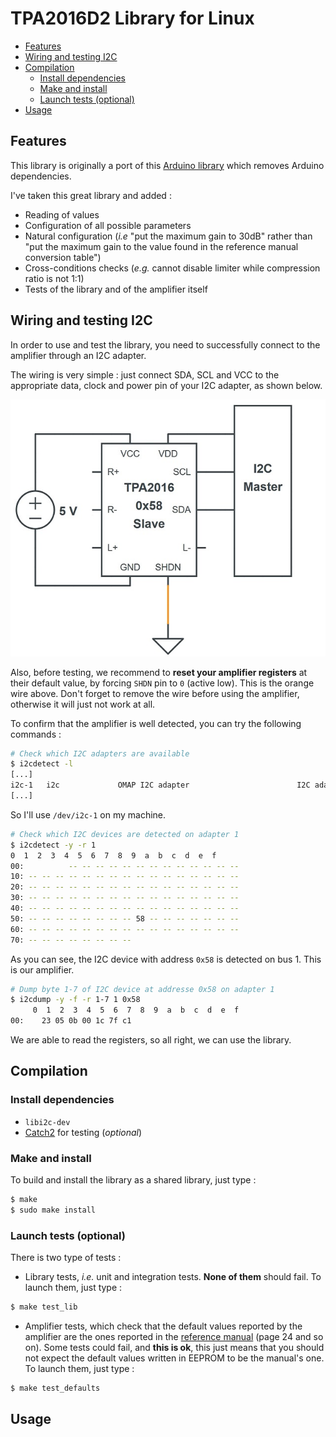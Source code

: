 # TPA2016D2 Library for Linux

<!-- TOC depthFrom:2 depthTo:6 withLinks:1 updateOnSave:1 orderedList:0 -->

- [Features](#features)
- [Wiring and testing I2C](#wiring-and-testing-i2c)
- [Compilation](#compilation)
	- [Install dependencies](#install-dependencies)
	- [Make and install](#make-and-install)
	- [Launch tests (optional)](#launch-tests-optional)
- [Usage](#usage)

<!-- /TOC -->

## Features

This library is originally a port of this [Arduino library](https://github.com/adafruit/Adafruit-TPA2016-Library) which removes Arduino dependencies.

I've taken this great library and added :
* Reading of values
* Configuration of all possible parameters
* Natural configuration (*i.e* "put the maximum gain to 30dB" rather than "put the maximum gain to the value found in the reference manual conversion table")
* Cross-conditions checks (*e.g.* cannot disable limiter while compression ratio is not 1:1)
* Tests of the library and of the amplifier itself

## Wiring and testing I2C

In order to use and test the library, you need to successfully connect to the amplifier through an I2C adapter.

The wiring is very simple : just connect SDA, SCL and VCC to the appropriate data, clock and power pin of your I2C adapter, as shown below.

![I2C Wiring of the TPA2016 amplifier](doc/wiring.jpg)

Also, before testing, we recommend to **reset your amplifier registers** at their default value, by forcing `SHDN` pin to `0` (active low). This is the orange wire above. Don't forget to remove the wire before using the amplifier, otherwise it will just not work at all.

To confirm that the amplifier is well detected, you can try the following commands :
```bash
# Check which I2C adapters are available
$ i2cdetect -l
[...]
i2c-1   i2c             OMAP I2C adapter                        I2C adapter
[...]
```

So I'll use `/dev/i2c-1` on my machine.

```bash
# Check which I2C devices are detected on adapter 1
$ i2cdetect -y -r 1
0  1  2  3  4  5  6  7  8  9  a  b  c  d  e  f
00:          -- -- -- -- -- -- -- -- -- -- -- -- --
10: -- -- -- -- -- -- -- -- -- -- -- -- -- -- -- --
20: -- -- -- -- -- -- -- -- -- -- -- -- -- -- -- --
30: -- -- -- -- -- -- -- -- -- -- -- -- -- -- -- --
40: -- -- -- -- -- -- -- -- -- -- -- -- -- -- -- --
50: -- -- -- -- -- -- -- -- 58 -- -- -- -- -- -- --
60: -- -- -- -- -- -- -- -- -- -- -- -- -- -- -- --
70: -- -- -- -- -- -- -- --
```

As you can see, the I2C device with address `0x58` is detected on bus 1. This is our amplifier.

```bash
# Dump byte 1-7 of I2C device at addresse 0x58 on adapter 1
$ i2cdump -y -f -r 1-7 1 0x58
     0  1  2  3  4  5  6  7  8  9  a  b  c  d  e  f
00:    23 05 0b 00 1c 7f c1                          
```

We are able to read the registers, so all right, we can use the library.

## Compilation

### Install dependencies
* `libi2c-dev`
* [Catch2](https://github.com/catchorg/Catch2) for testing (*optional*)

### Make and install

To build and install the library as a shared library, just type :
```bash
$ make
$ sudo make install
```

### Launch tests (optional)

There is two type of tests :
* Library tests, *i.e.* unit and integration tests. **None of them** should fail. To launch them, just type :
```bash
$ make test_lib
```
* Amplifier tests, which check that the default values reported by the amplifier are the ones reported in the [reference manual](https://www.ti.com/product/TPA2016D2/technicaldocuments) (page 24 and so on). Some tests could fail, and **this is ok**, this just means that you should not expect the default values written in EEPROM to be the manual's one. To launch them, just type :
```bash
$ make test_defaults
```

## Usage
